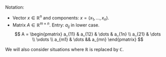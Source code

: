 Notation:
- Vector $x \in \mathbb R^n$ and components: $x = (x_1, \dots, x_n)$.
- Matrix $A \in \mathbb R^{m \times n}$. Entry: $a_{ij}$ in lower case.
$$
A = \begin{pmatrix} a_{11} & a_{12} & \dots & a_{1n} \\
a_{21} & \dots \\
\vdots \\
a_{m1} & \dots && a_{mn}
\end{pmatrix}
$$

We will also consider situations where $\mathbb R$ is replaced by $\mathbb C$.